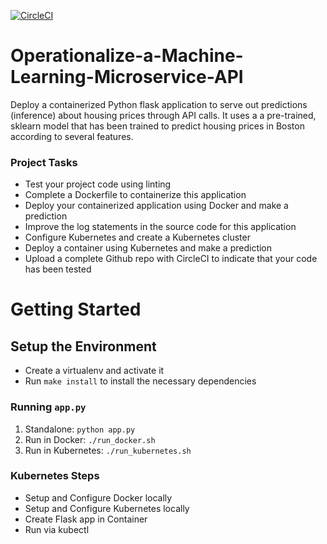 

[![CircleCI](https://circleci.com/gh/Priyanka488/Operationalize-a-Machine-Learning-Microservice-API.svg?style=svg)](https://circleci.com/gh/Priyanka488/Operationalize-a-Machine-Learning-Microservice-API)

# Operationalize-a-Machine-Learning-Microservice-API

Deploy a containerized Python flask application to serve out predictions (inference) about housing prices through API calls. It uses a a pre-trained, sklearn model that has been trained to predict housing prices in Boston according to several features.


### Project Tasks

* Test your project code using linting
* Complete a Dockerfile to containerize this application
* Deploy your containerized application using Docker and make a prediction
* Improve the log statements in the source code for this application
* Configure Kubernetes and create a Kubernetes cluster
* Deploy a container using Kubernetes and make a prediction
* Upload a complete Github repo with CircleCI to indicate that your code has been tested

# Getting Started

## Setup the Environment

* Create a virtualenv and activate it
* Run `make install` to install the necessary dependencies

### Running `app.py`

1. Standalone:  `python app.py`
2. Run in Docker:  `./run_docker.sh`
3. Run in Kubernetes:  `./run_kubernetes.sh`

### Kubernetes Steps

* Setup and Configure Docker locally
* Setup and Configure Kubernetes locally
* Create Flask app in Container
* Run via kubectl

